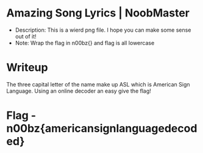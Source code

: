 # Amazing Song Lyrics | NoobMaster

- Description: This is a wierd png file. I hope you can make some sense out of it!
- Note: Wrap the flag in n00bz{} and flag is all lowercase
# Writeup

The three capital letter of the name make up ASL which is American Sign Language. Using an online decoder an easy give the flag!

# Flag - n00bz{americansignlanguagedecoded}
